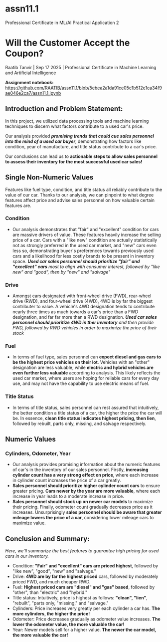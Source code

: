 # assn11.1
Professional Certificate in ML/AI Practical Application 2

# Will the Customer Accept the Coupon?

Raatib Tanvir | Sep 17 2025 | Professional Certificate in Machine Learning and Artificial Intelligence

**Assignment notebook:** https://github.com/RAATIB/assn11.1/blob/5ebea2a1da91ce05c1b512e1ca34f9ae046e2ca7/assn11.1.ipynb


## Introduction and Problem Statement:
In this project, we utilized data processing tools and machine learning techniques to discern what factors contribute to a used car's price.

Our analysis provided ***promising trends that could cue sales personnel into the mind of a used car buyer***, demonstrating how factors like condition, year of manufacture, and title status contribute to a car's price.


Our conclusions can lead us to **actionable steps to allow sales personnel to assess their inventory for the most successful used car sales!**


## Single Non-Numeric Values

Features like fuel type, condition, and title status all reliably contribute to the value of our car. Thanks to our analysis, we can pinpoint to what degree features affect price and advise sales personnel on how valuable certain features are.

### Condition
* Our analysis demonstrates that "fair" and "excellent" condition for cars are massive drivers of value. These features heavily increase the selling price of a car. Cars with a "like new" condition are actually statistically not as strongly preferred in the used car market, and "new" cars even less so, demonstrating buyer's preferences towards previously used cars and a likelihood for less costly brands to be present in inventory space. ***Used car sales personnel should prioritize "fair" and "excellent" cars** most to align with consumer interest, followed by "like new" and "good", then by "new" and "salvage"*


### Drive
* Amongst cars designated with front-wheel drive (FWD), rear-wheel drive (RWD), and four-wheel drive (4WD), 4WD is by far the biggest contributer to value. A vehicle's 4WD designation tends to contribute nearly three times as much towards a car's price than a FWD designation, and far far more than a RWD designation. ***Used car sales personnel should prioritize 4WD in ther inventory** and then provide FWD, followed by RWD vehicles in order to maximize the price of their stock*


### Fuel
* In terms of fuel type, sales personnel can **expect diesel and gas cars to be the highest price vehicles on their lot**. Vehicles with an "other" designation are less valuable, while **electric and hybrid vehicles are even further less valuable** according to analysis. This likely reflects the used car market, where users are hoping for reliable cars for every day use, and may not have the capability to use electric means of fuel.

### Title Status
* In terms of title status, sales personnel can rest assured that intuitively, the better condition a title status of a car, the higher the price the car will be. In essence, **clean title status indicates highest pricing, then lien**, followed by rebuilt, parts only, missing, and salvage respectively.


## Numeric Values

### Cylinders, Odometer, Year

* Our analysis provides promising information about the numeric features of car's in the inventory of our sales personnel. Firstly, **increasing cylinder count has a very strong effect on price**, where each increase in cylinder count increases the price of a car greatly.
* **Sales personnel should prioritize higher cylinder count cars** to ensure greater pricing. **Cars newer by the year are more valuable**, where each increase in year leads to a moderate increase in price.
* **Sales personnel should stock up on newer car models** to maximize their pricing. Finally, odometer count gradually decreases price as it increases. Unsurprisingly **sales personnel should be aware that greater mileage lowers the price of a car**, considering lower mileage cars to maximize value.


## Conclusion and Summary:
*Here, we'll summarize the best features to guarantee high pricing for used cars in our inventory.*

* Condition: **"Fair" and "excellent" cars are priced highest**, followed by "like new", "good", "new" and "salvage."
* Drive: **4WD are by far the highest priced** cars, followed by moderately priced FWD, and much cheaper RWD.
* Fuel: **Highest priced cars are "diesel" and "gas" based**, followed by "other", than "electric" and "hybrid."
* Title status: Intuitively, price is highest as follows: **"clean", "lien"**, "rebuilt", "parts only, "missing," and "salvage."
* Cylinders: Price increases very greatly per each cylinder a car has. **The more cylinders, the higher the price!**
* Odometer: Price decreases gradually as odometer value increases. **The lower the odometer value, the more valuable the car!**
* Year: Newer models sell for a higher value. **The newer the car model, the more valuable the car!**
